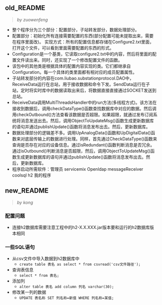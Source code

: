 ## old_README
> *by zuowenfeng*
- 整个程序分为三个部分：配置部分，子站转发部分，数据处理部分。
- 配置部分：初始化所有连接需要配置的东西(部分配置可能未提取出来，需要在程序里面改)。
实现方式：所有的配置信息都存储在Configure2.txt里面，打开这个文件，可以看到里面需要配置的东西的形式。
- Configuration是一个基类，它读取configure2.txt中的内容，然后将里面的配置文件读出来。同时，还实现了一个修改配置文件的函数。
- 该包中的其他类是根据具体的配置内容实现的类。它们都继承自Configuration。每一个具体的类里面都有相对应的成员配置属性。
- 子站转发部分的内容在com.liubao.substationprotocol.DAO中，ReceiveData运行在总站，用于接收数据和命令下发。SendData运行在子站，定时将实时库中的数据读取出来后，将数据直接直接通过SOCKET发送到总站。
- ReceiveData调用MultiThreadsHandler中的run方法(多线程方式)。该方法在接收到数据后，调用checkDataType()函数查找数据库中对应的数据。然后调用checkOutbound()方法查看该数据是否超限。如果超限，就通过发布订阅系统将消息发送出去。然后，调用ObjectToUpdateMsg()函数生成更新数据库的语句并通过publishUpdate()函数将消息发布出去。然后，更新数据库。
- 数据处理部分的逻辑差不多。调用UpAnalogData()函数和UpDigitalData()函数来对底层传输上的数据进行处理。同样，首先通过CheckDataType()函数来查询是否存在对应的设备信息。通过isRedundant()函数判断消息是否冗余。通过isOutbound()判断消息是否超限，然后，调用ObjectToUpdateMsg()函数生成更新数据库的语句并通过publishUpdate()函数将消息发布出去。然后，更新数据库。
- 程序启动所需软件：管理员 servicemix Openldap messageReceiver coolsql h2 我的程序

## new_README
> *by kong*
### 配置问题
- 连接h2数据库需要注意工程中的h2-X.X.XXX.jar版本要和运行的h2数据库版本相同
### 一些SQL语句
- 从csv文件中导入数据到h2数据库中
    - `create table 表名 as select * from csvread('csv文件路径');`
- 查询表信息
    - `select * from 表名;`
- 添加列
    - `alter table 表名 add column 列名 varchar(30);`
- 修改某一列的数据
    - `UPDATE 表名称 SET 列名称=新值 WHERE 列名称=某值;`